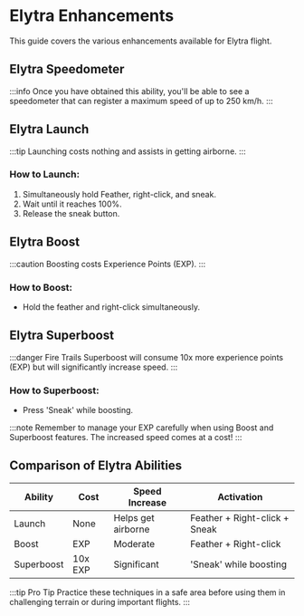 ﻿# Elytra Enhancements

This guide covers the various enhancements available for Elytra flight.

## Elytra Speedometer

:::info
Once you have obtained this ability, you'll be able to see a speedometer that can register a maximum speed of up to 250 km/h.
:::

## Elytra Launch

:::tip
Launching costs nothing and assists in getting airborne.
:::

### How to Launch:
1. Simultaneously hold Feather, right-click, and sneak.
2. Wait until it reaches 100%.
3. Release the sneak button.

## Elytra Boost

:::caution
Boosting costs Experience Points (EXP).
:::

### How to Boost:
- Hold the feather and right-click simultaneously.

## Elytra Superboost

:::danger Fire Trails
Superboost will consume 10x more experience points (EXP) but will significantly increase speed.
:::

### How to Superboost:
- Press 'Sneak' while boosting.

:::note
Remember to manage your EXP carefully when using Boost and Superboost features. The increased speed comes at a cost!
:::

## Comparison of Elytra Abilities

| Ability | Cost | Speed Increase | Activation |
|---------|------|----------------|------------|
| Launch | None | Helps get airborne | Feather + Right-click + Sneak |
| Boost | EXP | Moderate | Feather + Right-click |
| Superboost | 10x EXP | Significant | 'Sneak' while boosting |

:::tip Pro Tip
Practice these techniques in a safe area before using them in challenging terrain or during important flights.
:::